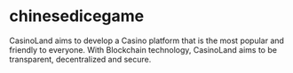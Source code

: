 # chinesedicegame
CasinoLand aims to develop a Casino platform that is the most popular and friendly to everyone. With Blockchain technology, CasinoLand aims to be transparent, decentralized and secure. 

